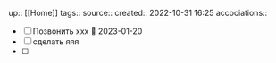 up:: [[Home]]
tags:: 
source:: 
created:: 2022-10-31 16:25
accociations:: 

- [ ] Позвонить xxx 📅 2023-01-20 
- [ ] сделать яяя
- [ ] 